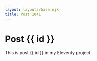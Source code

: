 ```yaml
---
layout: layouts/base.njk
title: Post 1041
---
```


# Post {{ id }}

This is post {{ id }} in my Eleventy project.
